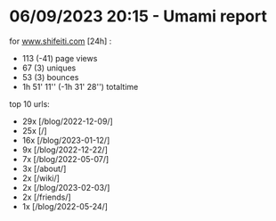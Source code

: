 # 06/09/2023 20:15 - Umami report
for www.shifeiti.com [24h] :

 - 113 (-41) page views
 - 67 (3) uniques
 - 53 (3) bounces
 - 1h 51' 11'' (-1h 31' 28'') totaltime


top 10 urls:
 - 29x [/blog/2022-12-09/]
 - 25x [/]
 - 16x [/blog/2023-01-12/]
 - 9x [/blog/2022-12-22/]
 - 7x [/blog/2022-05-07/]
 - 3x [/about/]
 - 2x [/wiki/]
 - 2x [/blog/2023-02-03/]
 - 2x [/friends/]
 - 1x [/blog/2022-05-24/]


